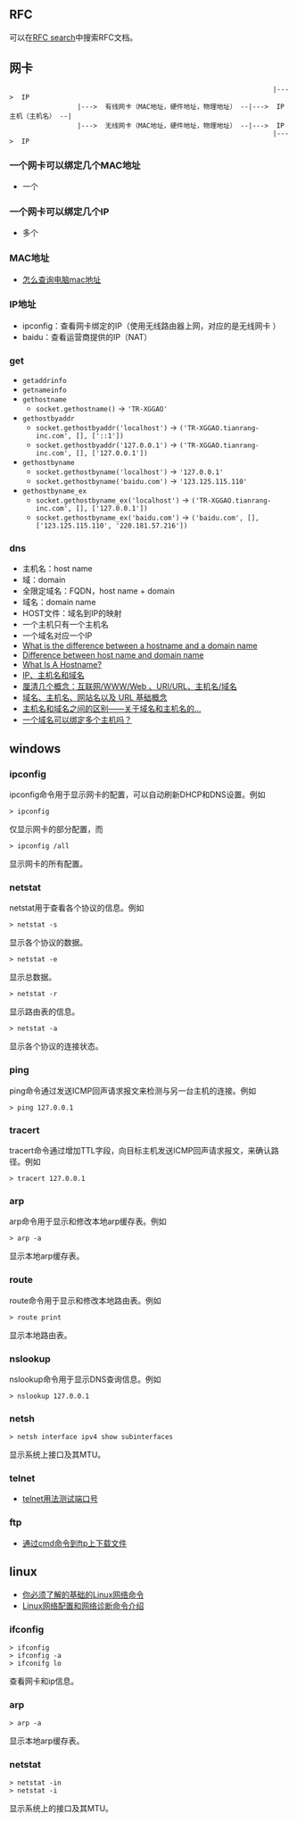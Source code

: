 ## RFC

可以在[RFC search](http://www.rfc-editor.org/search/rfc_search.php)中搜索RFC文档。

## 网卡

```
                                                                  |--->  IP
                 |--->  有线网卡（MAC地址，硬件地址，物理地址） --|--->  IP
主机（主机名） --|
                 |--->  无线网卡（MAC地址，硬件地址，物理地址） --|--->  IP
                                                                  |--->  IP
```

### 一个网卡可以绑定几个MAC地址

- 一个

### 一个网卡可以绑定几个IP

- 多个

### MAC地址

- [怎么查询电脑mac地址](https://jingyan.baidu.com/article/84b4f56529f2dc60f7da325c.html)

### IP地址

- ipconfig：查看网卡绑定的IP（使用无线路由器上网，对应的是无线网卡 ）
- baidu：查看运营商提供的IP（NAT）

### get

- `getaddrinfo`
- `getnameinfo`
- `gethostname`
  - `socket.gethostname()` -> `'TR-XGGAO'`
- `gethostbyaddr` 
  - `socket.gethostbyaddr('localhost')` -> `('TR-XGGAO.tianrang-inc.com', [], ['::1'])`
  - `socket.gethostbyaddr('127.0.0.1')` -> `('TR-XGGAO.tianrang-inc.com', [], ['127.0.0.1'])`
- `gethostbyname`
  - `socket.gethostbyname('localhost')` -> `'127.0.0.1'`
  - `socket.gethostbyname('baidu.com')` -> `'123.125.115.110'`
- `gethostbyname_ex`
  - `socket.gethostbyname_ex('localhost')` -> `('TR-XGGAO.tianrang-inc.com', [], ['127.0.0.1'])`
  - `socket.gethostbyname_ex('baidu.com')` -> `('baidu.com', [], ['123.125.115.110', '220.181.57.216'])`

### dns

- 主机名：host name
- 域：domain
- 全限定域名：FQDN，host name + domain
- 域名：domain name
- HOST文件：域名到IP的映射
- 一个主机只有一个主机名
- 一个域名对应一个IP
- [What is the difference between a hostname and a domain name](https://support.suso.com/supki/What_is_the_difference_between_a_hostname_and_a_domain_name)
- [Difference between host name and domain name](https://superuser.com/questions/59093/difference-between-host-name-and-domain-name/59094)
- [What Is A Hostname?](https://dyn.com/blog/what-is-a-hostname/)
- [IP、主机名和域名](https://blog.csdn.net/houjixin/article/details/52604941)
- [厘清几个概念：互联网/WWW/Web 、URI/URL、主机名/域名](https://blog.csdn.net/SuperYuHuoFei/article/details/77159444)
- [域名、主机名、网站名以及 URL 基础概念](http://www.cnblogs.com/yaolin1228/p/8590533.html)
- [主机名和域名之间的区别——关于域名和主机名的…](http://www.west.cn/info/html/fuwuqijishu/Webfuwuqi/20180713/4323229.html)
- [一个域名可以绑定多个主机吗？](https://zhidao.baidu.com/question/680379305436741852.html)

## windows

### ipconfig

ipconfig命令用于显示网卡的配置，可以自动刷新DHCP和DNS设置。例如

```
> ipconfig
```

仅显示网卡的部分配置，而

```
> ipconfig /all
```

显示网卡的所有配置。

### netstat

netstat用于查看各个协议的信息。例如

```
> netstat -s
```

显示各个协议的数据。

```
> netstat -e
```

显示总数据。

```
> netstat -r
```

显示路由表的信息。

```
> netstat -a
```

显示各个协议的连接状态。

### ping

ping命令通过发送ICMP回声请求报文来检测与另一台主机的连接。例如

```
> ping 127.0.0.1
```

### tracert

tracert命令通过增加TTL字段，向目标主机发送ICMP回声请求报文，来确认路径。例如

```
> tracert 127.0.0.1
```

### arp

arp命令用于显示和修改本地arp缓存表。例如

```
> arp -a
```

显示本地arp缓存表。

### route

route命令用于显示和修改本地路由表。例如

```
> route print
```

显示本地路由表。

### nslookup

nslookup命令用于显示DNS查询信息。例如

```
> nslookup 127.0.0.1
```

### netsh

```
> netsh interface ipv4 show subinterfaces
```

显示系统上接口及其MTU。

### telnet

- [telnet用法测试端口号](http://jingyan.baidu.com/article/a3aad71aa9e6efb1fb009694.html)

### ftp

- [通过cmd命令到ftp上下载文件](http://jingyan.baidu.com/article/6525d4b1300912ac7d2e941b.html)

## linux

- [你必须了解的基础的Linux网络命令](http://os.51cto.com/art/201609/518048.htm)
- [Linux网络配置和网络诊断命令介绍](http://jingyan.baidu.com/article/c1465413b694d90bfcfc4c97.html)

### ifconfig

```
> ifconfig
> ifconfig -a
> ifconifg lo
```

查看网卡和ip信息。

### arp

```
> arp -a
```

显示本地arp缓存表。

### netstat

```
> netstat -in
> netstat -i
```

显示系统上的接口及其MTU。